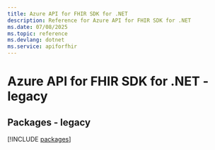 ```yaml
---
title: Azure API for FHIR SDK for .NET
description: Reference for Azure API for FHIR SDK for .NET
ms.date: 07/08/2025
ms.topic: reference
ms.devlang: dotnet
ms.service: apiforfhir
---
```

# Azure API for FHIR SDK for .NET - legacy
## Packages - legacy
[!INCLUDE [packages](api-for-fhir-index.md)]